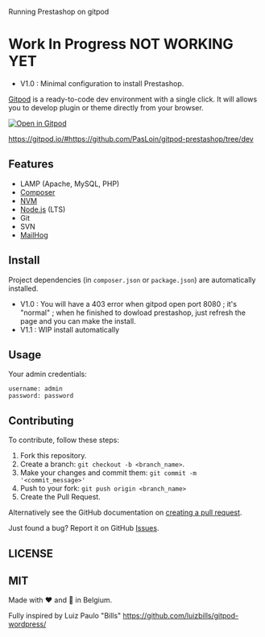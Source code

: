  Running Prestashop on gitpod

# Work In Progress NOT WORKING YET
- V1.0 : Minimal configuration to install Prestashop.

[Gitpod](https://www.gitpod.io) is a ready-to-code dev environment with a single click. It will allows you to develop plugin or theme directly from your browser.

[![Open in Gitpod](https://gitpod.io/button/open-in-gitpod.svg)](https://gitpod.io/#https://github.com/PasLoin/gitpod-prestashop)

https://gitpod.io/#https://github.com/PasLoin/gitpod-prestashop/tree/dev


## Features

- LAMP (Apache, MySQL, PHP)
- [Composer](https://getcomposer.org/)
- [NVM](https://github.com/nvm-sh/nvm)
- [Node.js](https://nodejs.org/) (LTS)
- Git
- SVN
- [MailHog](https://github.com/mailhog/MailHog)

## Install

Project dependencies (in `composer.json` or `package.json`) are automatically installed.

- V1.0 : You will have a 403 error when gitpod open port 8080 ; it's "normal" ; when he finished to dowload prestashop, just refresh the page and you can make the install. 
- V1.1 : WIP install automatically

## Usage

Your admin credentials:

```
username: admin
password: password
```

## Contributing

To contribute, follow these steps:

1. Fork this repository.
1. Create a branch: `git checkout -b <branch_name>`.
1. Make your changes and commit them: `git commit -m '<commit_message>'`
1. Push to your fork: `git push origin <branch_name>`
1. Create the Pull Request.

Alternatively see the GitHub documentation on [creating a pull request](https://help.github.com/en/github/collaborating-with-issues-and-pull-requests/creating-a-pull-request).

Just found a bug? Report it on GitHub [Issues](https://github.com/PasLoin/gitpod-prestashop/issues).

## LICENSE

MIT 
---

Made with ❤ and &#128296;  in Belgium.

Fully inspired by Luiz Paulo "Bills" https://github.com/luizbills/gitpod-wordpress/
